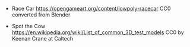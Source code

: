 - Race Car
	https://opengameart.org/content/lowpoly-racecar
	CC0
	converted from Blender

- Spot the Cow
	https://en.wikipedia.org/wiki/List_of_common_3D_test_models
	CC0
	by Keenan Crane at Caltech